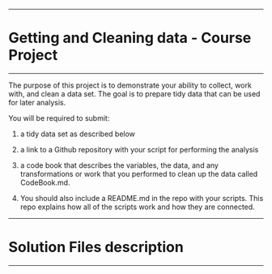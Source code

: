 ***
# Getting and Cleaning data - Course Project
***

The purpose of this project is to demonstrate your ability to collect, work with, and clean a data set. The goal is to prepare tidy data that can be used for later analysis.

You will be required to submit: 

1) a tidy data set as described below

2) a link to a Github repository with your script for performing the analysis

3) a code book that describes the variables, the data, and any transformations or work that you performed to clean up the data called CodeBook.md. 

4) You should also include a README.md in the repo with your scripts. This repo explains how all of the scripts work and how they are connected.

***
# Solution Files description
***
